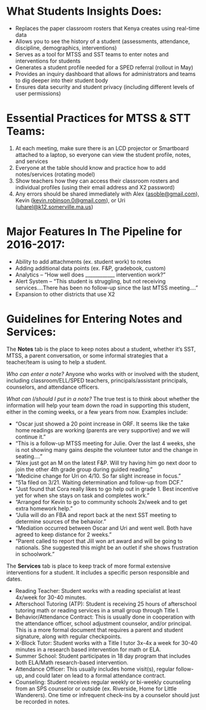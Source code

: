 # What Students Insights Does:
* Replaces the paper classroom rosters that Kenya creates using real-time data
* Allows you to see the history of a student (assessments, attendance, discipline, demographics, interventions)
* Serves as a tool for MTSS and SST teams to enter notes and interventions for students
* Generates a student profile needed for a SPED referral (rollout in May)
* Provides an inquiry dashboard that allows for administrators and teams to dig deeper into their student body
* Ensures data security and student privacy (including different levels of user permissions)

# Essential Practices for MTSS & STT Teams:
1.  At each meeting, make sure there is an LCD projector or Smartboard attached to a laptop, so everyone can view the student profile, notes, and services
2.  Everyone at the table should know and practice how to add notes/services (rotating model)
3.  Show teachers how they can access their classroom rosters and individual profiles (using their email address and X2 password)
4.  Any errors should be shared immediately with Alex (asoble@gmail.com), Kevin (kevin.robinson.0@gmail.com), or Uri (uharel@k12.somerville.ma.us)

# Major Features In The Pipeline for 2016-2017:
* Ability to add attachments (ex. student work) to notes
* Adding additional data points (ex. F&P, gradebook, custom)
* Analytics – “How well does ____________ intervention work?”
* Alert System – “This student is struggling, but not receiving services….There has been no follow-up since the last MTSS meeting….”
* Expansion to other districts that use X2

# Guidelines for Entering Notes and Services:
The **Notes** tab is the place to keep notes about a student, whether it’s SST, MTSS, a parent conversation, or some informal strategies that a teacher/team is using to help a student.

*Who can enter a note?*  Anyone who works with or involved with the student, including classroom/ELL/SPED teachers, principals/assistant principals, counselors, and attendance officers.

*What can I/should I put in a note?* The true test is to think about whether the information will help your team down the road in supporting this student, either in the coming weeks, or a few years from now.  Examples include:
*   “Oscar just showed a 20 point increase in ORF.  It seems like the take home readings are working (parents are very supportive) and we will continue it.”
*   “This is a follow-up MTSS meeting for Julie.  Over the last 4 weeks, she is not showing many gains despite the volunteer tutor and the change in seating….”
*   “Alex just got an M on the latest F&P.  Will try having him go next door to join the other 4th grade group during guided reading.”
*  “Medicine change for Uri on 4/10.  So far slight increase in focus.”
*  “51a filed on 3/21.  Waiting determination and follow-up from DCF.”
*  “Just found that Cora really likes to go help out in grade 1.  Best incentive yet for when she stays on task and completes work.”
*  “Arranged for Kevin to go to community schools 2x/week and to get extra homework help.”
*  “Julia will do an FBA and report back at the next SST meeting to determine sources of the behavior.”
*  “Mediation occurred between Oscar and Uri and went well.  Both have agreed to keep distance for 2 weeks.”
*  “Parent called to report that Jill won art award and will be going to nationals.  She suggested this might be an outlet if she shows frustration in schoolwork.”

The **Services** tab is place to keep track of more formal extensive interventions for a student.  It includes a specific person responsible and dates.

* Reading Teacher: Student works with a reading specialist at least 4x/week for 30-40 minutes.
* Afterschool Tutoring (ATP): Student is receiving 25 hours of afterschool tutoring math or reading services in a small group through Title I.  
* Behavior/Attendance Contract: This is usually done in cooperation with the attendance officer, school adjustment counselor, and/or principal.  This is a more formal document that requires a parent and student signature, along with regular checkpoints.
* X-Block Tutor: Student works with a Title I tutor 3x-4x a week for 30-40 minutes in a research based intervention for math or ELA.
* Summer School: Student participates in 18 day program that includes both ELA/Math research-based intervention. 
* Attendance Officer: This usually includes home visit(s), regular follow-up, and could later on lead to a formal attendance contract.
* Counseling: Student receives regular weekly or bi-weekly counseling from an SPS counselor or outside (ex. Riverside, Home for Little Wanderers).    One time or infrequent check-ins by a counselor should just be recorded in notes.
